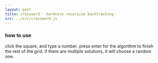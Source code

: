 ```yaml
---
layout: post
title: crossword - hardcore recursive backtracking
src: ../src/crossword.js
---
```


### how to use
click the square, and type a number. press enter for the algorithm to finish the rest of the grid. if there are multiple solutions, it will choose a random one.

